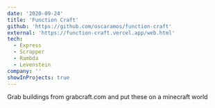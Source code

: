 ```yaml
---
date: '2020-09-24'
title: 'Function Craft'
github: 'https://github.com/oscaramos/function-craft'
external: 'https://function-craft.vercel.app/web.html'
tech:
  - Express
  - Scrapper
  - Rambda
  - Levenstein
company: ''
showInProjects: true
---
```


Grab buildings from grabcraft.com and put these on a minecraft world
